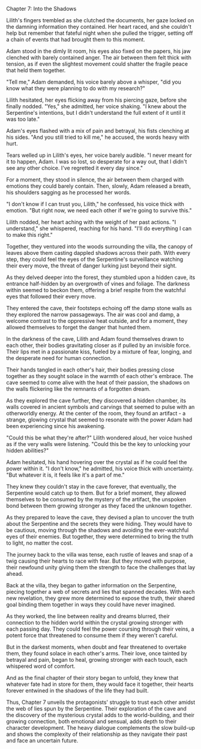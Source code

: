 Chapter 7: Into the Shadows

Lilith's fingers trembled as she clutched the documents, her gaze locked on the damning information they contained. Her heart raced, and she couldn't help but remember that fateful night when she pulled the trigger, setting off a chain of events that had brought them to this moment.

Adam stood in the dimly lit room, his eyes also fixed on the papers, his jaw clenched with barely contained anger. The air between them felt thick with tension, as if even the slightest movement could shatter the fragile peace that held them together.

"Tell me," Adam demanded, his voice barely above a whisper, "did you know what they were planning to do with my research?"

Lilith hesitated, her eyes flicking away from his piercing gaze, before she finally nodded. "Yes," she admitted, her voice shaking. "I knew about the Serpentine's intentions, but I didn't understand the full extent of it until it was too late."

Adam's eyes flashed with a mix of pain and betrayal, his fists clenching at his sides. "And you still tried to kill me," he accused, the words heavy with hurt.

Tears welled up in Lilith's eyes, her voice barely audible. "I never meant for it to happen, Adam. I was so lost, so desperate for a way out, that I didn't see any other choice. I've regretted it every day since."

For a moment, they stood in silence, the air between them charged with emotions they could barely contain. Then, slowly, Adam released a breath, his shoulders sagging as he processed her words.

"I don't know if I can trust you, Lilith," he confessed, his voice thick with emotion. "But right now, we need each other if we're going to survive this."

Lilith nodded, her heart aching with the weight of her past actions. "I understand," she whispered, reaching for his hand. "I'll do everything I can to make this right."

Together, they ventured into the woods surrounding the villa, the canopy of leaves above them casting dappled shadows across their path. With every step, they could feel the eyes of the Serpentine's surveillance watching their every move, the threat of danger lurking just beyond their sight.

As they delved deeper into the forest, they stumbled upon a hidden cave, its entrance half-hidden by an overgrowth of vines and foliage. The darkness within seemed to beckon them, offering a brief respite from the watchful eyes that followed their every move.

They entered the cave, their footsteps echoing off the damp stone walls as they explored the narrow passageways. The air was cool and damp, a welcome contrast to the oppressive heat outside, and for a moment, they allowed themselves to forget the danger that hunted them.

In the darkness of the cave, Lilith and Adam found themselves drawn to each other, their bodies gravitating closer as if pulled by an invisible force. Their lips met in a passionate kiss, fueled by a mixture of fear, longing, and the desperate need for human connection.

Their hands tangled in each other's hair, their bodies pressing close together as they sought solace in the warmth of each other's embrace. The cave seemed to come alive with the heat of their passion, the shadows on the walls flickering like the remnants of a forgotten dream.

As they explored the cave further, they discovered a hidden chamber, its walls covered in ancient symbols and carvings that seemed to pulse with an otherworldly energy. At the center of the room, they found an artifact - a strange, glowing crystal that seemed to resonate with the power Adam had been experiencing since his awakening.

"Could this be what they're after?" Lilith wondered aloud, her voice hushed as if the very walls were listening. "Could this be the key to unlocking your hidden abilities?"

Adam hesitated, his hand hovering over the crystal as if he could feel the power within it. "I don't know," he admitted, his voice thick with uncertainty. "But whatever it is, it feels like it's a part of me."

They knew they couldn't stay in the cave forever, that eventually, the Serpentine would catch up to them. But for a brief moment, they allowed themselves to be consumed by the mystery of the artifact, the unspoken bond between them growing stronger as they faced the unknown together.

As they prepared to leave the cave, they devised a plan to uncover the truth about the Serpentine and the secrets they were hiding. They would have to be cautious, moving through the shadows and avoiding the ever-watchful eyes of their enemies. But together, they were determined to bring the truth to light, no matter the cost.

The journey back to the villa was tense, each rustle of leaves and snap of a twig causing their hearts to race with fear. But they moved with purpose, their newfound unity giving them the strength to face the challenges that lay ahead.

Back at the villa, they began to gather information on the Serpentine, piecing together a web of secrets and lies that spanned decades. With each new revelation, they grew more determined to expose the truth, their shared goal binding them together in ways they could have never imagined.

As they worked, the line between reality and dreams blurred, their connection to the hidden world within the crystal growing stronger with each passing day. They could feel the power coursing through their veins, a potent force that threatened to consume them if they weren't careful.

But in the darkest moments, when doubt and fear threatened to overtake them, they found solace in each other's arms. Their love, once tainted by betrayal and pain, began to heal, growing stronger with each touch, each whispered word of comfort.

And as the final chapter of their story began to unfold, they knew that whatever fate had in store for them, they would face it together, their hearts forever entwined in the shadows of the life they had built.

Thus, Chapter 7 unveils the protagonists' struggle to trust each other amidst the web of lies spun by the Serpentine. Their exploration of the cave and the discovery of the mysterious crystal adds to the world-building, and their growing connection, both emotional and sensual, adds depth to their character development. The heavy dialogue complements the slow build-up and shows the complexity of their relationship as they navigate their past and face an uncertain future.
